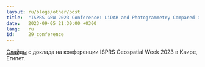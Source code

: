 ```yaml
---
layout: ru/blogs/other/post
title:  "ISPRS GSW 2023 Conference: LiDAR and Photogrammetry Compared and Combined"
date:   2023-09-05 21:30:00 +0300
lang:   ru
id:     29_conference
---
```


[Слайды](/static/presentations/AgisoftMetashapeGSW2023.pdf) с доклада на конференции ISPRS Geospatial Week 2023 в Каире, Египет.
